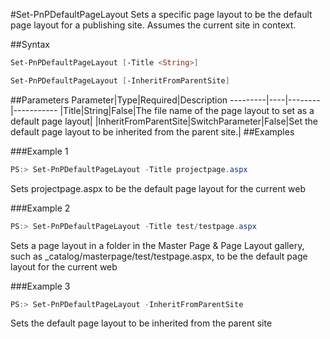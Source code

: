 #Set-PnPDefaultPageLayout
Sets a specific page layout to be the default page layout for a publishing site. Assumes the current site in context.

##Syntax
```powershell
Set-PnPDefaultPageLayout [-Title <String>]
```


```powershell
Set-PnPDefaultPageLayout [-InheritFromParentSite]
```


##Parameters
Parameter|Type|Required|Description
---------|----|--------|-----------
|Title|String|False|The file name of the page layout to set as a default page layout|
|InheritFromParentSite|SwitchParameter|False|Set the default page layout to be inherited from the parent site.|
##Examples

###Example 1
```powershell
PS:> Set-PnPDefaultPageLayout -Title projectpage.aspx
```
Sets projectpage.aspx to be the default page layout for the current web

###Example 2
```powershell
PS:> Set-PnPDefaultPageLayout -Title test/testpage.aspx
```
Sets a page layout in a folder in the Master Page & Page Layout gallery, such as _catalog/masterpage/test/testpage.aspx, to be the default page layout for the current web

###Example 3
```powershell
PS:> Set-PnPDefaultPageLayout -InheritFromParentSite
```
Sets the default page layout to be inherited from the parent site